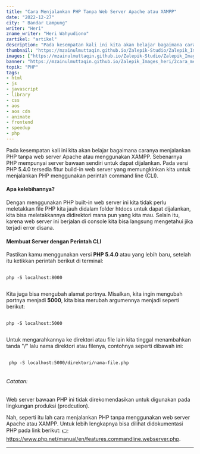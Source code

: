 ```yaml
---
title: "Cara Menjalankan PHP Tanpa Web Server Apache atau XAMPP"
date: "2022-12-27"
city: " Bandar Lampung"
writer: "Heri"
zname_writer: "Heri Wahyudiono"
zartikel: "artikel"
description: "Pada kesempatan kali ini kita akan belajar bagaimana caranya menjalankan PHP tanpa web server Apache atau menggunakan XAMPP"
thumbnail: "https://mzainulmuttaqin.github.io/Zalepik-Studio/Zalepik_Images_heri/blob/main/2cara_menjalankan_php_tanpa_web_server_apache_atau_xampp/zalepik_thumbnail_cara_menjalankan_php_tanpa_web_server_apache_atau_xampp.png"
images: ["https://mzainulmuttaqin.github.io/Zalepik-Studio/Zalepik_Images_heri/blob/main/2cara_menjalankan_php_tanpa_web_server_apache_atau_xampp/zalepik_thumbnail_cara_menjalankan_php_tanpa_web_server_apache_atau_xampp.png"]
banner: "https://mzainulmuttaqin.github.io/Zalepik_Images_heri/2cara_menjalankan_php_tanpa_web_server_apache_atau_xampp/zalepik_banner_2cara_menjalankan_php_tanpa_web_server_apache_atau_xampp.png"
topik: "PHP"
tags: 
- html
- js
- javascript
- library
- css
- aos
- aos cdn
- animate
- frontend
- speedup
- php
---
```


Pada kesempatan kali ini kita akan belajar bagaimana caranya menjalankan PHP tanpa web server Apache atau menggunakan XAMPP. Sebenarnya PHP mempunyai server bawaan sendiri untuk dapat dijalankan. Pada versi PHP 5.4.0 tersedia fitur build-in web server yang memungkinkan kita untuk menjalankan PHP menggunakan perintah command line (CLI).

<div class="zbarisbaru"></div>

#### Apa kelebihannya?
Dengan menggunakan PHP built-in web server ini kita tidak perlu meletakkan file PHP kita jauh didalam folder htdocs untuk dapat dijalankan, kita bisa meletakkannya didirektori mana pun yang kita mau. Selain itu, karena web server ini berjalan di console kita bisa langsung mengetahui jika terjadi error disana.

#### Membuat Server dengan Perintah CLI
Pastikan kamu menggunakan versi **PHP 5.4.0** atau yang lebih baru, setelah itu ketikkan perintah berikut di terminal:
<pre class="language-javascript">
  <code class="language-javascript">
php -S localhost:8000
  </code>
</pre>
Kita juga bisa mengubah alamat portnya. Misalkan, kita ingin mengubah portnya menjadi **5000**, kita bisa merubah argumennya menjadi seperti berikut:
<pre class="language-javascript">
  <code class="language-javascript">
php -S localhost:5000
  </code>
</pre>
Untuk mengarahkannya ke direktori atau file lain kita tinggal menambahkan tanda "/" lalu nama direktori atau filenya, contohnya seperti dibawah ini:
<pre class="language-javascript">
  <code class="language-javascript">
 php -S localhost:5000/direktori/nama-file.php
  </code>
</pre>

###### Catatan:
Web server bawaan PHP ini tidak direkomendasikan untuk digunakan pada lingkungan produksi (prodcution).

Nah, seperti itu lah cara menjalankan PHP tanpa menggunakan web server Apache atau XAMPP. Untuk lebih lengkapnya bisa dilihat didokumentasi PHP pada link berikut: 
<a class="text-blue-600 italic" href="https://www.php.net/manual/en/features.commandline.webserver.php" target="_blank">👉https://www.php.net/manual/en/features.commandline.webserver.php</a>.

<div class="zbarisbaru"></div>
<div class="zbarisbaru"></div>

---